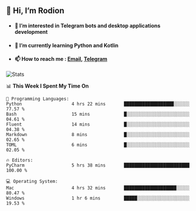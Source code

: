 ## 👋 Hi, I’m Rodion
- #### 👀 I’m interested in Telegram bots and desktop applications development
- #### 🌱 I’m currently learning Python and Kotlin
- #### 📫 How to reach me : [Email](mailto:me@lavn.ml), [Telegram](https://t.me/rodion_gudz)

![Stats](https://github-readme-stats.vercel.app/api?username=rodion-gudz&show_icons=true&theme=github_dark&hide_border=true&hide=issues&count_private=true&layout=compact)


<!--START_SECTION:waka-->
📊 **This Week I Spent My Time On** 

```text
💬 Programming Languages: 
Python                   4 hrs 22 mins       ███████████████████░░░░░░   77.57 % 
Bash                     15 mins             █░░░░░░░░░░░░░░░░░░░░░░░░   04.61 % 
Fluent                   14 mins             █░░░░░░░░░░░░░░░░░░░░░░░░   04.38 % 
Markdown                 8 mins              █░░░░░░░░░░░░░░░░░░░░░░░░   02.65 % 
TOML                     6 mins              █░░░░░░░░░░░░░░░░░░░░░░░░   02.05 % 

🔥 Editors: 
PyCharm                  5 hrs 38 mins       █████████████████████████   100.00 % 

💻 Operating System: 
Mac                      4 hrs 32 mins       ████████████████████░░░░░   80.47 % 
Windows                  1 hr 6 mins         █████░░░░░░░░░░░░░░░░░░░░   19.53 % 
```


<!--END_SECTION:waka-->
